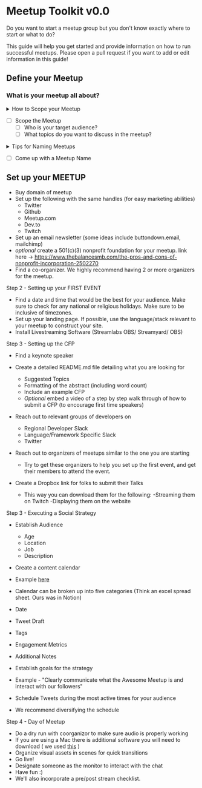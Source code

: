 # Meetup Toolkit v0.0

Do you want to start a meetup group but you don't know exactly where to start or what to do?

This guide will help you get started and provide information on how to run successful meetups. Please open a pull request if you want to add or edit information in this guide!

## Define your Meetup
### What is your meetup all about?

<details>
  <summary>How to Scope your Meetup</summary>
  There are meetups that are very specific, focused around a particular framework or technology, such as Javascript and React, while there are more        general meetups that cater towards aspiring startup founders or Tech in General.
</details>

- [ ] Scope the Meetup
  - [ ] Who is your target audience?
  - [ ] What topics do you want to discuss in the meetup?

<details>
  <summary>Tips for Naming Meetups</summary>

  - Meetup Group titles are important, but not as important as the meetup titles themselves.
  - Short Meetup Group titles are encouraged
  - Avoid using overly generic Meetup titles
</details>

- [ ] Come up with a Meetup Name

## Set up your MEETUP
- Buy domain of meetup
- Set up the following with the same handles (for easy marketing abilities)
  - Twitter
  - Github
  - Meetup.com
  - Dev.to
  - Twitch
- Set up an email newsletter (some ideas include buttondown.email, mailchimp)
- *optional* create a 501(c)(3) nonprofit foundation for your meetup. link here -> https://www.thebalancesmb.com/the-pros-and-cons-of-nonprofit-incorporation-2502270
- Find a co-organizer. We highly recommend having 2 or more organizers for the meetup. 

Step 2 - Setting up your FIRST EVENT
- Find a date and time that would be the best for your audience. 
Make sure to check for any national or religious holidays. Make sure to be inclusive of timezones. 
- Set up your landing page. If possible, use the language/stack relevant to your meetup to construct your site. 
- Install Livestreaming Software (Streamlabs OBS/ Streamyard/ OBS)


Step 3 - Setting up the CFP
- Find a keynote speaker 
- Create a detailed README.md file detailing what you are looking for 
  - Suggested Topics
  - Formatting of the abstract (including word count)
  - Include an example CFP 
  - *Optional* embed a video of a step by step walk through of how to submit a CFP (to encourage first time speakers)
- Reach out to relevant groups of developers on 
  - Regional Developer Slack 
  - Language/Framework Specific Slack
  - Twitter
- Reach out to organizers of meetups similar to the one you are starting
  - Try to get these organizers to help you set up the first event, and get their members to attend the event. 
  
  
- Create a Dropbox link for folks to submit their Talks
  - This way you can download them for the following:
    -Streaming them on Twitch
    -Displaying them on the website


Step 3 - Executing a Social Strategy

- Establish Audience
  - Age
  - Location
  - Job
  - Description 
- Create a content calendar 
 - Example [here](https://blog.hootsuite.com/how-to-create-a-social-media-content-calendar/)
 - Calendar can be broken up into five categories (Think an excel spread sheet. Ours was in Notion)
  - Date
  - Tweet Draft
  - Tags
  - Engagement Metrics
  - Additional Notes
 
 - Establish goals for the strategy 
  - Example - "Clearly communicate what the Awesome Meetup is and interact with our followers"
 - Schedule Tweets during the most active times for your audience
  - We recommend diversifying the schedule 
  
Step 4 - Day of Meetup

- Do a dry run with coorganizor to make sure audio is properly working
- If you are using a Mac there is additional software you will need to download ( we used [this](https://billykorando.com/2020/04/14/capturing-desktop-and-zoom-audio-in-obs-on-macos/) )
- Organize visual assets in scenes for quick transitions
- Go live!
- Designate someone as the monitor to interact with the chat
- Have fun :) 
- We'll also incorporate a pre/post stream checklist.


